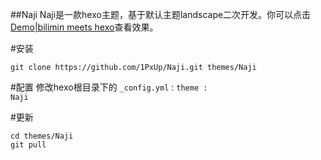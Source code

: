 ##Naji
Naji是一款hexo主题，基于默认主题landscape二次开发。你可以点击[Demo|bilimin meets hexo](wwww.bilimin.ga)查看效果。

#安装
```
git clone https://github.com/1PxUp/Naji.git themes/Naji
```

#配置 
修改hexo根目录下的 <code>_config.yml</code> : <code>theme : Naji</code>

#更新
```
cd themes/Naji
git pull
```

